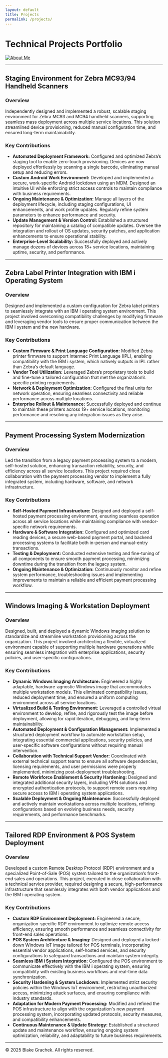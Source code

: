 ```yaml
---
layout: default
title: Projects
permalink: /projects/
---
```


# Technical Projects Portfolio
[![About Me](https://img.shields.io/badge/About_Me-0A66C2?style=for-the-badge&logo=read-the-docs&logoColor=white)](/)

---------------------------------------------------------------------------------------------------------------------
## Staging Environment for Zebra MC93/94 Handheld Scanners  

### Overview  
Independently designed and implemented a robust, scalable staging environment for Zebra MC93 and MC94 handheld scanners, supporting seamless mass deployment across multiple service locations. This solution streamlined device provisioning, reduced manual configuration time, and ensured long-term maintainability.  

### Key Contributions  
- **Automated Deployment Framework:**  Configured and optimized Zebra’s staging tool to enable zero-touch provisioning. Devices are now deployed effortlessly by scanning a single barcode, eliminating manual setup and reducing errors.  
- **Custom Android Work Environment:**  Developed and implemented a secure, work-specific Android lockdown using an MDM. Designed an intuitive UI while enforcing strict access controls to maintain compliance with business requirements.  
- **Ongoing Maintenance & Optimization:**  Manage all layers of the deployment lifecycle, including staging configurations, UI enhancements, and work profile updates. Regularly refine system parameters to enhance performance and security.  
- **Update Management & Version Control:**  Established a structured repository for maintaining a catalog of compatible updates. Oversee the integration and rollout of OS updates, security patches, and application enhancements to ensure operational stability.  
- **Enterprise-Level Scalability:**  Successfully deployed and actively manage dozens of devices across 18+ service locations, maintaining uptime, security, and performance.  

---

## Zebra Label Printer Integration with IBM i Operating System  

### Overview  
Designed and implemented a custom configuration for Zebra label printers to seamlessly integrate with an IBM i operating system environment. This project involved overcoming compatibility challenges by modifying firmware and leveraging vendor tools to ensure proper communication between the IBM i system and the new hardware.  

### Key Contributions  
- **Custom Firmware & Print Language Configuration:**  Modified Zebra printer firmware to support Intermec Print Language (IPL), enabling compatibility with the IBM i system, which natively outputs in IPL rather than Zebra’s default language.  
- **Vendor Tool Utilization:**  Leveraged Zebra’s proprietary tools to build and fine-tune a tailored configuration that met the organization’s specific printing requirements.  
- **Network & Deployment Optimization:**  Configured the final units for network operation, ensuring seamless connectivity and reliable performance across multiple locations.  
- **Enterprise Rollout & Maintenance:**  Successfully deployed and continue to maintain these printers across 19+ service locations, monitoring performance and resolving any integration issues as they arise.  

---

## Payment Processing System Modernization  

### Overview  
Led the transition from a legacy payment processing system to a modern, self-hosted solution, enhancing transaction reliability, security, and efficiency across all service locations. This project required close collaboration with the payment processing vendor to implement a fully integrated system, including hardware, software, and network infrastructure.  

### Key Contributions  
- **Self-Hosted Payment Infrastructure:**  Designed and deployed a self-hosted payment processing environment, ensuring seamless operation across all service locations while maintaining compliance with vendor-specific network requirements.  
- **Hardware & Software Integration:**  Configured and optimized card reading devices, a secure web-based payment portal, and backend processing systems to facilitate both in-person and manual-entry transactions.  
- **Testing & Deployment:**  Conducted extensive testing and fine-tuning of all components to ensure smooth payment processing, minimizing downtime during the transition from the legacy system.  
- **Ongoing Maintenance & Optimization:**  Continuously monitor and refine system performance, troubleshooting issues and implementing improvements to maintain a reliable and efficient payment processing workflow.  

---

## Windows Imaging & Workstation Deployment  

### Overview  
Designed, built, and deployed a dynamic Windows imaging solution to standardize and streamline workstation provisioning across the organization. This project involved architecting a flexible, virtualized environment capable of supporting multiple hardware generations while ensuring seamless integration with enterprise applications, security policies, and user-specific configurations.  

### Key Contributions  
- **Dynamic Windows Imaging Architecture:**  Engineered a highly adaptable, hardware-agnostic Windows image that accommodates multiple workstation models. This eliminated compatibility issues, reduced deployment time, and ensured a uniform computing environment across all service locations.  
- **Virtualized Build & Testing Environment:**  Leveraged a controlled virtual environment to develop, refine, and rigorously test the image before deployment, allowing for rapid iteration, debugging, and long-term maintainability.  
- **Automated Deployment & Configuration Management:**  Implemented a structured deployment workflow to automate workstation setup, integrating essential commercial applications, security policies, and user-specific software configurations without requiring manual intervention.  
- **Collaboration with Technical Support Vendor:**  Coordinated with external technical support teams to ensure all software dependencies, licensing requirements, and user permissions were properly implemented, minimizing post-deployment troubleshooting.  
- **Remote Workforce Enablement & Security Hardening:**  Designed and integrated additional security layers, including VPN solutions and encrypted authentication protocols, to support remote users requiring secure access to IBM i operating system applications.  
- **Scalable Deployment & Ongoing Maintenance:**  Successfully deployed and actively maintain workstations across multiple locations, refining configurations based on evolving business needs, security requirements, and performance benchmarks.  

---

## Tailored RDP Environment & POS System Deployment  

### Overview  
Developed a custom Remote Desktop Protocol (RDP) environment and a specialized Point-of-Sale (POS) system tailored to the organization’s front-end sales and operations. This project, executed in close collaboration with a technical service provider, required designing a secure, high-performance infrastructure that seamlessly integrates with both vendor applications and the IBM i operating system.  

### Key Contributions  
- **Custom RDP Environment Deployment:**  Engineered a secure, organization-specific RDP environment to optimize remote access efficiency, ensuring smooth performance and seamless connectivity for front-end sales operations.  
- **POS System Architecture & Imaging:**  Designed and deployed a locked-down Windows IoT image tailored for POS terminals, incorporating essential vendor applications, self-hosted services, and security configurations to safeguard transactions and maintain system integrity.  
- **Seamless IBM i System Integration:**  Configured the POS environment to communicate effectively with the IBM i operating system, ensuring compatibility with existing business workflows and real-time data synchronization.  
- **Security Hardening & System Lockdown:**  Implemented strict security policies within the Windows IoT environment, restricting unauthorized access, minimizing attack surfaces, and ensuring compliance with industry standards.  
- **Adaptation for Modern Payment Processing:**  Modified and refined the POS infrastructure to align with the organization's new payment processing system, incorporating updated protocols, security measures, and compatibility enhancements.  
- **Continuous Maintenance & Update Strategy:**  Established a structured update and maintenance workflow, ensuring ongoing system optimization, reliability, and adaptability to future business requirements.  

---
© 2025 Blake Grachek. All rights reserved.
